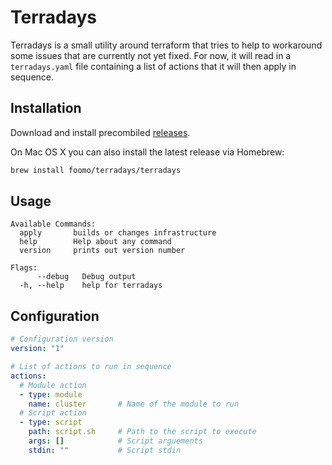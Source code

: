 # Terradays

Terradays is a small utility around terraform that tries to help to workaround some issues that are currently not yet fixed. For now, it will read in a `terradays.yaml` file containing a list of actions that it will then apply in sequence.

## Installation

Download and install precombiled [releases](https://github.com/foomo/terradays/releases).

On Mac OS X you can also install the latest release via Homebrew:

```bash
brew install foomo/terradays/terradays
```

## Usage

```
Available Commands:
  apply       builds or changes infrastructure
  help        Help about any command
  version     prints out version number

Flags:
      --debug   Debug output
  -h, --help    help for terradays
```

## Configuration

```yaml
# Configuration version
version: "1"

# List of actions to run in sequence
actions:
  # Module action
  - type: module
    name: cluster       # Name of the module to run
  # Script action
  - type: script
    path: script.sh     # Path to the script to execute
    args: []            # Script arguements
    stdin: ""           # Script stdin
```